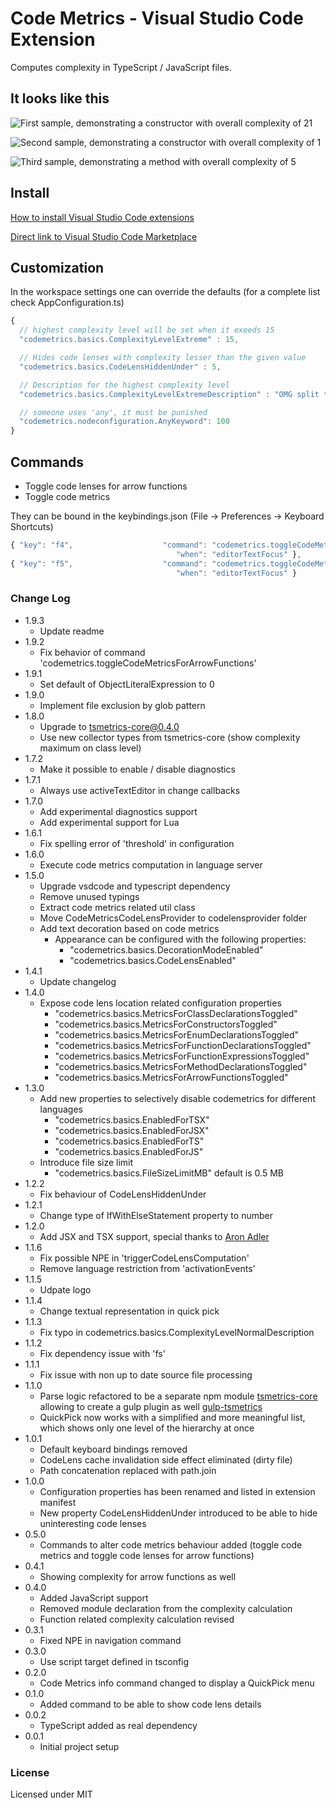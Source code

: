 # Code Metrics - Visual Studio Code Extension

Computes complexity in TypeScript / JavaScript files.

## It looks like this

![First sample, demonstrating a constructor with overall complexity of 21](https://raw.githubusercontent.com/kisstkondoros/codemetrics/master/images/Sample1.png)

![Second sample, demonstrating a constructor with overall complexity of 1](https://raw.githubusercontent.com/kisstkondoros/codemetrics/master/images/Sample2.png)

![Third sample, demonstrating a method with overall complexity of 5](https://raw.githubusercontent.com/kisstkondoros/codemetrics/master/images/Sample3.png)

## Install

[How to install Visual Studio Code extensions](https://code.visualstudio.com/docs/editor/extension-gallery)

[Direct link to Visual Studio Code Marketplace](https://marketplace.visualstudio.com/items?itemName=kisstkondoros.vscode-codemetrics)

## Customization
In the workspace settings one can override the defaults
(for a complete list check AppConfiguration.ts)
```javascript
{
  // highest complexity level will be set when it exeeds 15
  "codemetrics.basics.ComplexityLevelExtreme" : 15,

  // Hides code lenses with complexity lesser than the given value
  "codemetrics.basics.CodeLensHiddenUnder" : 5,

  // Description for the highest complexity level
  "codemetrics.basics.ComplexityLevelExtremeDescription" : "OMG split this up!",

  // someone uses 'any', it must be punished
  "codemetrics.nodeconfiguration.AnyKeyword": 100
}
```

## Commands
- Toggle code lenses for arrow functions
- Toggle code metrics

They can be bound in the keybindings.json (File -> Preferences -> Keyboard Shortcuts)
```javascript
{ "key": "f4",                    "command": "codemetrics.toggleCodeMetricsForArrowFunctions",
                                     "when": "editorTextFocus" },
{ "key": "f5",                    "command": "codemetrics.toggleCodeMetricsDisplayed",
                                     "when": "editorTextFocus" }
```

### Change Log
- 1.9.3
  - Update readme
- 1.9.2
  - Fix behavior of command 'codemetrics.toggleCodeMetricsForArrowFunctions'
- 1.9.1
  - Set default of ObjectLiteralExpression to 0
- 1.9.0
  - Implement file exclusion by glob pattern
- 1.8.0
  - Upgrade to tsmetrics-core@0.4.0
  - Use new collector types from tsmetrics-core (show complexity maximum on class level)
- 1.7.2
  - Make it possible to enable / disable diagnostics
- 1.7.1
  - Always use activeTextEditor in change callbacks
- 1.7.0
  - Add experimental diagnostics support
  - Add experimental support for Lua
- 1.6.1
  - Fix spelling error of 'threshold' in configuration
- 1.6.0
  - Execute code metrics computation in language server
- 1.5.0
  - Upgrade vsdcode and typescript dependency
  - Remove unused typings
  - Extract code metrics related util class
  - Move CodeMetricsCodeLensProvider to codelensprovider folder
  - Add text decoration based on code metrics
    - Appearance can be configured with the following properties: 
      - "codemetrics.basics.DecorationModeEnabled"
      - "codemetrics.basics.CodeLensEnabled"
- 1.4.1
  - Update changelog
- 1.4.0
  - Expose code lens location related configuration properties
    - "codemetrics.basics.MetricsForClassDeclarationsToggled"
    - "codemetrics.basics.MetricsForConstructorsToggled"
    - "codemetrics.basics.MetricsForEnumDeclarationsToggled"
    - "codemetrics.basics.MetricsForFunctionDeclarationsToggled"
    - "codemetrics.basics.MetricsForFunctionExpressionsToggled"
    - "codemetrics.basics.MetricsForMethodDeclarationsToggled"
    - "codemetrics.basics.MetricsForArrowFunctionsToggled"
- 1.3.0
  - Add new properties to selectively disable codemetrics for different languages
    - "codemetrics.basics.EnabledForTSX"
    - "codemetrics.basics.EnabledForJSX"
    - "codemetrics.basics.EnabledForTS"
    - "codemetrics.basics.EnabledForJS"
  - Introduce file size limit
    - "codemetrics.basics.FileSizeLimitMB" default is 0.5 MB
- 1.2.2
  - Fix behaviour of CodeLensHiddenUnder
- 1.2.1
  - Change type of IfWithElseStatement property to number
- 1.2.0
  - Add JSX and TSX support, special thanks to [Aron Adler](https://github.com/Arrow7000)
- 1.1.6
  - Fix possible NPE in 'triggerCodeLensComputation'
  - Remove language restriction from 'activationEvents'
- 1.1.5
  - Udpate logo
- 1.1.4
  - Change textual representation in quick pick
- 1.1.3
  - Fix typo in codemetrics.basics.ComplexityLevelNormalDescription
- 1.1.2
  - Fix dependency issue with 'fs'
- 1.1.1
  - Fix issue with non up to date source file processing
- 1.1.0
  - Parse logic refactored to be a separate npm module [tsmetrics-core](https://www.npmjs.com/package/tsmetrics-core) allowing to create a gulp plugin as well [gulp-tsmetrics](https://www.npmjs.com/package/gulp-tsmetrics)
  - QuickPick now works with a simplified and more meaningful list, which shows only one level of the hierarchy at once
- 1.0.1
  - Default keyboard bindings removed
  - CodeLens cache invalidation side effect eliminated (dirty file)
  - Path concatenation replaced with path.join
- 1.0.0
  - Configuration properties has been renamed and listed in extension manifest
  - New property CodeLensHiddenUnder introduced to be able to hide uninteresting code lenses
- 0.5.0
  - Commands to alter code metrics behaviour added (toggle code metrics and toggle code lenses for arrow functions)
- 0.4.1
  - Showing complexity for arrow functions as well
- 0.4.0
  - Added JavaScript support
  - Removed module declaration from the complexity calculation
  - Function related complexity calculation revised
- 0.3.1
  - Fixed NPE in navigation command
- 0.3.0
  - Use script target defined in tsconfig
- 0.2.0
  - Code Metrics info command changed to display a QuickPick menu
- 0.1.0
  - Added command to be able to show code lens details
- 0.0.2
  - TypeScript added as real dependency
- 0.0.1
  - Initial project setup

### License

Licensed under MIT
